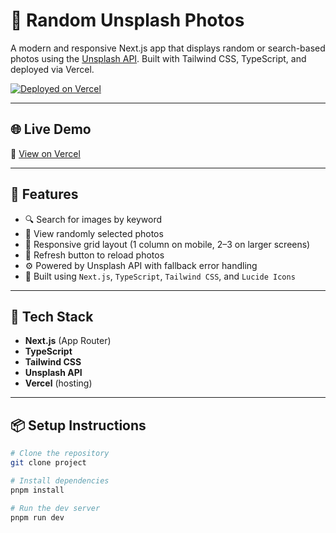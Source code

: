 # 📸 Random Unsplash Photos

A modern and responsive Next.js app that displays random or search-based photos using the [Unsplash API](https://unsplash.com/developers). Built with Tailwind CSS, TypeScript, and deployed via Vercel.

[![Deployed on Vercel](https://img.shields.io/badge/Deployed%20on-Vercel-black?style=for-the-badge&logo=vercel)](https://vercel.com/mukhtarhans-projects/v0-random-unsplash-photos)

---

## 🌐 Live Demo

🔗 [View on Vercel](https://vercel.com/mukhtarhans-projects/v0-random-unsplash-photos)

---

## 🚀 Features

- 🔍 Search for images by keyword
- 🎲 View randomly selected photos
- 📱 Responsive grid layout (1 column on mobile, 2–3 on larger screens)
- 🔁 Refresh button to reload photos
- ⚙️ Powered by Unsplash API with fallback error handling
- 🎨 Built using `Next.js`, `TypeScript`, `Tailwind CSS`, and `Lucide Icons`

---

## 🧱 Tech Stack

- **Next.js** (App Router)
- **TypeScript**
- **Tailwind CSS**
- **Unsplash API**
- **Vercel** (hosting)

---

## 📦 Setup Instructions

```bash
# Clone the repository
git clone project

# Install dependencies
pnpm install

# Run the dev server
pnpm run dev
```

